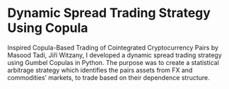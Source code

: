 # Dynamic Spread Trading Strategy Using Copula

Inspired Copula-Based Trading of Cointegrated Cryptocurrency Pairs by Masood Tadi, Jiří Witzany, I developed a dynamic spread trading strategy using Gumbel Copulas in Python. The purpose was to create a statistical arbitrage strategy which identifies the pairs assets from FX and commodities’ markets, to trade based on their dependence structure. 

